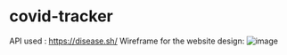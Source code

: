 # covid-tracker
API used : https://disease.sh/
Wireframe for the website design:
![image](https://user-images.githubusercontent.com/65866016/148332378-7aee9ce0-adc9-41e8-8ec2-6f27c576c8ca.png)
